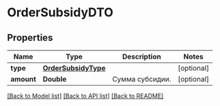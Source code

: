 # OrderSubsidyDTO

## Properties
Name | Type | Description | Notes
------------ | ------------- | ------------- | -------------
**type** | [**OrderSubsidyType**](OrderSubsidyType.md) |  | [optional] 
**amount** | **Double** | Сумма субсидии. | [optional] 

[[Back to Model list]](../README.md#documentation-for-models) [[Back to API list]](../README.md#documentation-for-api-endpoints) [[Back to README]](../README.md)


